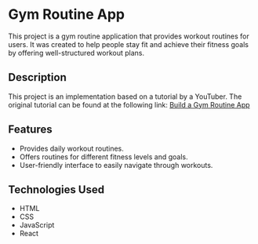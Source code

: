 # Gym Routine App

This project is a gym routine application that provides workout routines for users. It was created to help people stay fit and achieve their fitness goals by offering well-structured workout plans.

## Description

This project is an implementation based on a tutorial by a YouTuber. The original tutorial can be found at the following link:
[Build a Gym Routine App](https://www.youtube.com/watch?v=82PXenL4MGg&t=4397s)

## Features

- Provides daily workout routines.
- Offers routines for different fitness levels and goals.
- User-friendly interface to easily navigate through workouts.

## Technologies Used

- HTML
- CSS
- JavaScript
- React
